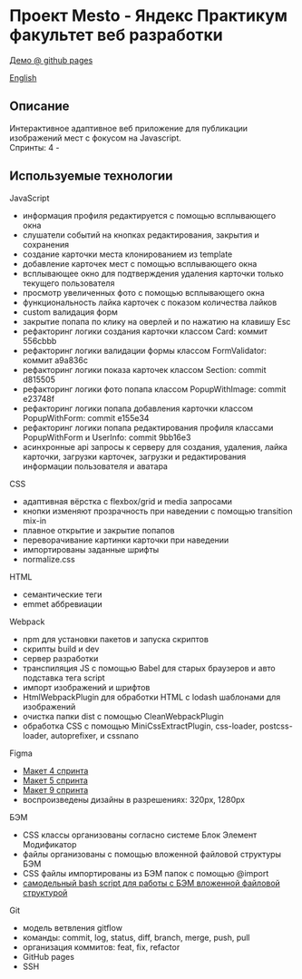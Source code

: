 # Проект Mesto - Яндекс Практикум факультет веб разработки

[Демо @ github pages](https://web3flow.github.io/mesto/)

[English](./README.md)

## Описание

Интерактивное адаптивное веб приложение для публикации изображений мест с фокусом на Javascript.\
Спринты: 4 -

## Используемые технологии

JavaScript
- информация профиля редактируется с помощью всплывающего окна
- слушатели событий на кнопках редактирования, закрытия и сохранения
- создание карточки места клонированием из template
- добавление карточек мест c помощью всплывающего окна
- всплывающее окно для подтверждения удаления карточки только текущего пользователя
- просмотр увеличенных фото с помощью всплывающего окна
- функциональность лайка карточек c показом количества лайков
- custom валидация форм
- закрытие попапа по клику на оверлей и по нажатию на клавишу Esc
- рефакторинг логики создания карточки классом Card: коммит 556cbbb
- рефакторинг логики валидации формы классом FormValidator: коммит a9a836c
- рефакторинг логики показа карточек классом Section: commit d815505
- рефакторинг логики фото попапа классом PopupWithImage: commit e23748f
- рефакторинг логики попапа добавления карточки классом PopupWithForm: commit e155e34
- рефакторинг логики попапа редактирования профиля классами PopupWithForm и UserInfo: commit 9bb16e3
- асинхронные api запросы к серверу для создания, удаления, лайка карточки, загрузки карточек, загрузки и редактирования информации пользователя и аватара

CSS
- адаптивная вёрстка с flexbox/grid и media запросами
- кнопки изменяют прозрачность при наведении с помощью transition mix-in
- плавное открытие и закрытие попапов
- переворачивание картинки карточки при наведении
- импортированы заданные шрифты
- normalize.css

HTML
- семантические теги
- emmet аббревиации

Webpack
- npm для установки пакетов и запуска скриптов
- скрипты build и dev
- сервер разработки
- транспиляция JS с помощью Babel для старых браузеров и авто подставка тега script
- импорт изображений и шрифтов
- HtmlWebpackPlugin для обработки HTML с lodash шаблонами для изображений
- очистка папки dist с помощью CleanWebpackPlugin
- обработка CSS с помощью MiniCssExtractPlugin, css-loader, postcss-loader, autoprefixer, и cssnano


Figma
- [Макет 4 спринта](https://www.figma.com/file/2cn9N9jSkmxD84oJik7xL7/JavaScript.-Sprint-4?node-id=0%3A1)
- [Макет 5 спринта](https://www.figma.com/file/bjyvbKKJN2naO0ucURl2Z0/JavaScript.-Sprint-5?node-id=0%3A1)
- [Макет 9 спринта](https://www.figma.com/file/hhhIavVTeuilfPPZ6sbifl/JavaScript.-Sprint-9?node-id=0%3A1)
- воспроизведены дизайны в разрешениях: 320px, 1280px

БЭМ
- CSS классы организованы согласно системе Блок Элемент Модификатор
- файлы организованы с помощью вложенной файловой структуры БЭМ
- CSS файлы импортированы из БЭМ папок с помощью @import
- [самодельный bash script для работы с БЭМ вложенной файловой структурой](https://github.com/web3flow/instruments)

Git
- модель ветвления gitflow
- команды: commit, log, status, diff, branch, merge, push, pull
- организация коммитов: feat, fix, refactor
- GitHub pages
- SSH
